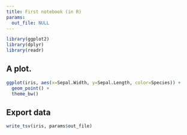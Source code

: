 ```yaml
---
title: First notebook (in R)
params:
  out_file: NULL
---
```


```R name="setup"
library(ggplot2)
library(dplyr)
library(readr)
```

## A plot.
```R
ggplot(iris, aes(x=Sepal.Width, y=Sepal.Length, color=Species)) +
  geom_point() +
  theme_bw()
```

## Export data
```R message=false
write_tsv(iris, params$out_file)
```


